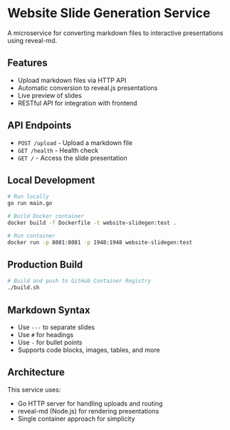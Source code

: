 # Website Slide Generation Service

A microservice for converting markdown files to interactive presentations using reveal-md.

## Features

- Upload markdown files via HTTP API
- Automatic conversion to reveal.js presentations
- Live preview of slides
- RESTful API for integration with frontend

## API Endpoints

- `POST /upload` - Upload a markdown file
- `GET /health` - Health check
- `GET /` - Access the slide presentation

## Local Development

```bash
# Run locally
go run main.go

# Build Docker container
docker build -f Dockerfile -t website-slidegen:test .

# Run container
docker run -p 8081:8081 -p 1948:1948 website-slidegen:test
```

## Production Build

```bash
# Build and push to GitHub Container Registry
./build.sh
```

## Markdown Syntax

- Use `---` to separate slides
- Use `#` for headings
- Use `-` for bullet points
- Supports code blocks, images, tables, and more

## Architecture

This service uses:
- Go HTTP server for handling uploads and routing
- reveal-md (Node.js) for rendering presentations
- Single container approach for simplicity